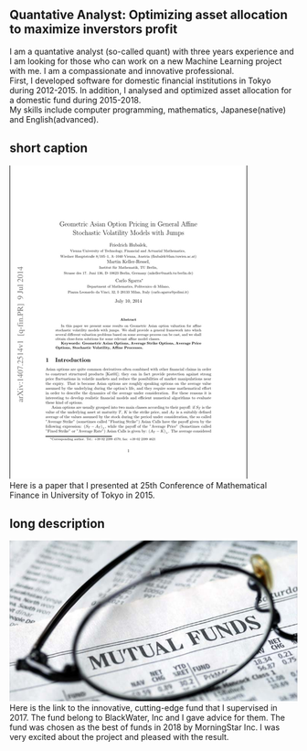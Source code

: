 <link rel="stylesheet" href="{{site.github.url}}/css/style.css" charset="utf-8">

## Quantative Analyst: Optimizing asset allocation to maximize  inverstors profit

I am a quantative analyst (so-called quant) with three years experience and I am looking for those who can work on a new Machine Learning project with me. I am a compassionate and innovative professional.  
First, I developed software for domestic financial institutions in Tokyo during 2012-2015. In addition, I analysed and optimized asset allocation for a domestic fund during 2015-2018.  
My skills include computer programming, mathematics, Japanese(native) and English(advanced).

<div class="header_short">
<h2>short caption</h2>
</div>
<div class="paper">
<div class="paper_picture">
<img class="picture" src= "https://github.com/baconepiX/about/blob/master/Screenshot%20from%202018-05-21%2013-36-25.png?raw=true" title="paper" alt="paper"/>
</div>
<div class="paper_caption">
Here is a paper that I presented at 25th Conference of Mathematical Finance in University of Tokyo in 2015.
</div>
</div>

<div class="header_long">
<h2>long description</h2>
</div>
<div class="fund">
<div class="fund_picture">
<img class="picture" src="https://github.com/baconepiX/about/blob/master/mutual-fund-l.jpg?raw=true" title="Mutual Fund"/>
</div>
<div class="fund_description">
Here is the link to the innovative, cutting-edge fund that I supervised in 2017. The fund belong to BlackWater, Inc and I gave advice for them.  The fund was chosen as the best of funds in 2018 by MorningStar Inc. I was very excited about the project and pleased with the result.
</div>
</div>